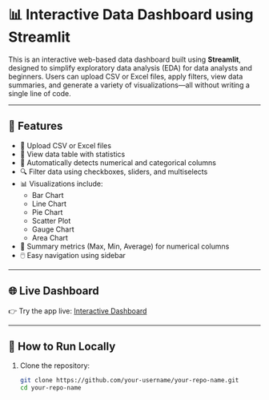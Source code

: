# 📊 Interactive Data Dashboard using Streamlit

This is an interactive web-based data dashboard built using **Streamlit**, designed to simplify exploratory data analysis (EDA) for data analysts and beginners. Users can upload CSV or Excel files, apply filters, view data summaries, and generate a variety of visualizations—all without writing a single line of code.

---

## 🚀 Features

- 📁 Upload CSV or Excel files
- 📑 View data table with statistics
- 🧮 Automatically detects numerical and categorical columns
- 🔍 Filter data using checkboxes, sliders, and multiselects
- 📊 Visualizations include:
  - Bar Chart
  - Line Chart
  - Pie Chart
  - Scatter Plot
  - Gauge Chart
  - Area Chart
- 🧠 Summary metrics (Max, Min, Average) for numerical columns
- 🖱️ Easy navigation using sidebar

---

## 🌐 Live Dashboard

👉 Try the app live: [Interactive Dashboard](https://ogr3xrsreymmuqspkdtapp8.streamlit.app/)

---

## 📂 How to Run Locally

1. Clone the repository:
   ```bash
   git clone https://github.com/your-username/your-repo-name.git
   cd your-repo-name
